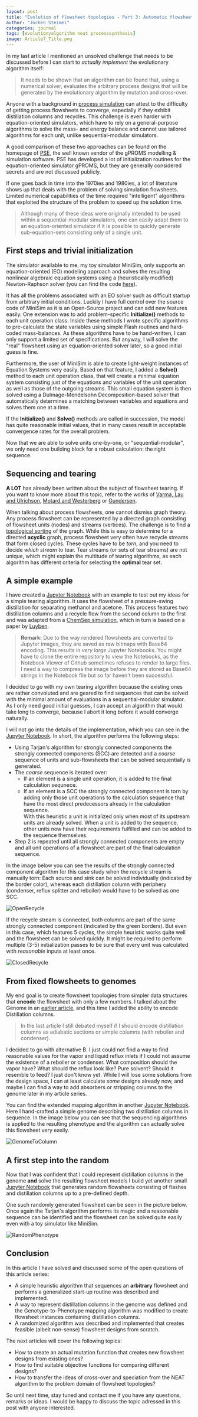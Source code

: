 ```yaml
---
layout: post
title: "Evolution of flowsheet topologies - Part 3: Automatic flowsheet initialization"
author: "Jochen Steimel"
categories: journal
tags: [evolutionyalgorithm neat processsynthesis]
image: Article7_Title.png
---
```


In my last article I mentioned an unsolved challenge that needs to be discussed before I can start to *actually implement* the evolutionary algorithm itself: 

>It needs to be shown that an algorithm can be found that, using a numerical solver, evaluates the arbitrary process designs that will be generated by the evolutionary algorithm by mutation and cross-over.

Anyone with a background in [process simulation](https://en.wikipedia.org/wiki/Process_simulation) can attest to the difficulty of getting process flowsheets to converge, especially if they exhibit distillation columns and recycles. This challenge is even harder with equation-oriented simulators, which have to rely on a general-purpose  algorithms to solve the mass- and energy balance and cannot use tailored algorithms for each unit, unlike sequential-modular simulators. 

A good comparison of these two approaches can be found on the homepage of [PSE](https://www.psenterprise.com/concepts/equation-oriented), the well known vendor of the gPROMS modelling & simulation software. PSE has developed a lot of initialization routines for the equation-oriented simulator gPROMS, but they are generally considered secrets and are not discussed publicly. 

If one goes back in time into the 1970ies and 1980ies, a lot of literature shows up that deals with the problem of solving simulation flowsheets. Limited numerical capabilities of the time required "intelligent" algorithms that exploited the structure of the problem to speed up the solution time. 

>Although many of these ideas were originally intended to be used within a sequential-modular simulators, one can easily adapt them to an equation-oriented simulator if it is possible to quickly generate sub-equation-sets consisting only of a single unit.

## First steps and trivial initialization

The simulator available to me, my toy simulator MiniSim, only supports an equation-oriented (EO) modeling approach and solves the resulting nonlinear algebraic equation systems using a (heuristically modified) Newton-Raphson solver (you can find the code [here](https://github.com/Nukleon84/MiniSim/blob/master/source/MiniSim.Core/Numerics/BasicNewtonSolver.cs)). 

It has all the problems associated with an EO solver such as difficult startup from arbitrary initial conditions. Luckily I have full control over the source code of MiniSim as it is an Open-Source project and can add new features easily. One extension was to add problem-specific **Initialize()** methods to each unit operation class. Inside these methods I wrote specific algorithms to pre-calculate the state variables using simple Flash routines and hard-coded mass-balances. As these algorithms have to be hand-written, I can only support a limited set of specifications. But anyway, I will solve the "real" flowsheet using an equation-oriented solver later, so a good initial guess is fine.

Furthermore, the user of MiniSim is able to create light-weight instances of Equation Systems very easily. Based on that feature, I added a **Solve()** method to each unit operation class, that will create a minimal equation system consisting just of the equations and variables of the unit operation as well as those of the outgoing streams. This small equation system is then solved using a Dulmage-Mendelsohn Decomposition-based solver that automatically determines a matching between variables and equations and solves them one at a time.

If the **Initialize()** and **Solve()** methods are called in succession, the model has quite reasonable initial values, that in many cases result in acceptable convergence rates for the overall problem.

Now that we are able to solve units one-by-one, or "sequential-modular", we only need one building block for a robust calculation: the right sequence.

## Sequencing and tearing

**A LOT** has already been written about the subject of flowsheet tearing. If you want to know more about this topic, refer to the works of [Varma, Lau and Ulrichson](https://www.sciencedirect.com/science/article/abs/pii/009813549380026J), [Motard and Westerberg](https://aiche.onlinelibrary.wiley.com/doi/abs/10.1002/aic.690270504) or [Gundersen](https://www.researchgate.net/publication/41719546_Partitioning_and_Tearing_of_Networks_Applied_to_Process_Flowsheeting).

When talking about process flowsheets, one cannot dismiss graph theory. Any process flowsheet can be represented by a directed graph consisting of flowsheet units (nodes) and streams (vertices). The challenge is to find a [topological sorting](https://en.wikipedia.org/wiki/Topological_sorting) of the graph. While this is easy to determine for a directed **acyclic** graph, process flowsheet very often have recycle streams that form closed cycles. These cycles have to be *torn*, and you need to decide *which stream* to tear. Tear streams (or sets of tear streams) are not unique, which might explain the multitude of tearing algorithms, as each algorithm has different criteria for selecting the **optimal** tear set.

## A simple example

I have created a [Jupyter Notebook](https://github.com/Nukleon84/MiniSim/blob/master/projects/ProcessSynthesis/AutomaticInitialization.ipynb) with an example to test out my ideas for a simple tearing algorithm. It uses the flowsheet of a pressure-swing distillation for separating methanol and acetone. This process features two distillation columns and a recycle flow from the second column to the first and was adapted from a [ChemSep simulation](http://www.chemsep.com/downloads/data/Pressure_Swing_MA_iecr47p2696.png), which in turn is based on a paper by [Luyben](https://pubs.acs.org/doi/pdf/10.1021/ie100323d).

>**Remark:** Due to the way rendered flowsheets are converted to Jupyter images, they are saved as raw bitmaps with Base64 encoding. This results in *very large* Jupyter Notebooks. You might have to clone the entire repository to view the Notebooks, as the Notebook Viewer of Github sometimes refuses to render to large files. I need a way to compress the image before they are stored as Base64 strings in the Notebook file but so far haven't been successful.

 

I decided to go with my own tearing algorithm because the existing ones are rather convoluted and are geared to find sequences that can be solved with the minimal amount of evaluations in a sequential-modular simulator. As I only need good initial guesses, I can accept an algorithm that would take long to converge, because I abort it long before it would converge naturally.

I will not go into the details of the implementation, which you can see in the [Jupyter Notebook](https://github.com/Nukleon84/MiniSim/blob/master/projects/ProcessSynthesis/AutomaticInitialization.ipynb). In short, the algorithm performs the following steps:
* Using Tarjan's algorithm for strongly connected components the strongly connected components (SCC) are detected and a *coarse* sequence of units and sub-flowsheets that can be solved sequentially is generated.
* The *coarse* sequence is iterated over: 
    * If an element is a single unit operation, it is added to the final calculation sequnece.
    * If an element is a SCC the strongly connected component is torn by adding only those unit operations to the calculation sequence that have the most direct predecessors already in the calculation sequence.     
    With this heuristic a unit is initialized only when most of its upstream units are already solved. When a unit is added to the sequence, other units now have their requirements fulfilled and can be added to the sequence themselves.
* Step 2 is repeated until all strongly connected components are empty and all unit operations of a flowsheet are part of the final calculation sequence.

In the image below you can see the results of the strongly connected component algorithm for this case study when the recycle stream is manually torn: Each source and sink can be solved individually (indicated by the border color), whereas each distillation column with periphery (condenser, reflux splitter and reboiler) would have to be solved as one SCC.

![OpenRecycle](https://nukleon84.github.io/ChemicalCode/assets/img/Article7_PressureSwingDistillation_Open.png)

If the recycle stream is connected, both columns are part of the same strongly connected component (indicated by the green borders). But even in this case, which features 5 cycles, the simple heuristic works quite well and the flowsheet can be solved quickly. It might be required to perform multiple (3-5) initialization passes to be sure that every unit was calculated with *reasonable* inputs at least once.

![ClosedRecycle](https://nukleon84.github.io/ChemicalCode/assets/img/Article7_PressureSwingDistillation_Closed.png)

## From fixed flowsheets to genomes

My end goal is to create flowsheet topologies from simpler data structures that **encode** the flowsheet with only a few numbers. I talked about the Genome in an [earlier article](https://nukleon84.github.io/ChemicalCode/journal/evolution-of-flowsheet-topologies-part2.html), and this time I added the ability to encode Distillation columns.

>In the last article I still debated myself if I should encode distillation columns as adiabatic sections or simple columns (with reboiler and condenser). 

I decided to go with alternative B. I just could not find a way to find reasonable values for the vapor and liquid reflux inlets if I could not assume the existence of a reboiler or condenser. What composition should the vapor have? What should the reflux look like? Pure solvent? Should it resemble to feed? I just don't know yet. While I will lose some solutions from the design space, I can at least calculate *some* designs already now, and maybe I can find a way to add absorbers or stripping columns to the genome later in my article series.

You can find the extended mapping algorithm in another [Jupyter Notebook](https://github.com/Nukleon84/MiniSim/blob/master/projects/ProcessSynthesis/GenotypeMapping-Distillation.ipynb). Here I hand-crafted a simple genome describing two distillation columns in sequence. In the image below you can see that the sequencing algorithms is applied to the resulting phenotype and the algorithm can actually solve this flowsheet very easily.

![GenomeToColumn](https://nukleon84.github.io/ChemicalCode/assets/img/Article7_DistillationPhenotype.png)

## A first step into the random
 
Now that I was confident that I could represent distillation columns in the genome **and** solve the resulting flowsheet models I build yet another small [Jupyter Notebook](https://github.com/Nukleon84/MiniSim/blob/master/projects/ProcessSynthesis/RandomGenomes.ipynb) that generates random flowsheets consisting of flashes and distillation columns up to a pre-defined depth. 

One such randomly generated flowsheet can be seen in the picture below. Once again the Tarjan's algorithm performs its magic and a reasonable sequence can be identified and the flowsheet can be solved quite easily even with a toy simulator like MiniSim.

![RandomPhenotype](https://nukleon84.github.io/ChemicalCode/assets/img/Article7_RandomPhenotype.png)

## Conclusion
In this article I have solved and discussed some of the open questions of this article series:

* A simple heuristic algorithm that sequences an **arbitrary** flowsheet and performs a generalized start-up routine was described and implemented.
* A way to represent distillation columns in the genome was defined and the Genotype-to-Phenotype mapping algorithm was modified to create flowsheet instances containing distillation columns.
* A randomized algorithm was described and implemented that creates feasible (albeit non-sense) flowsheet designs from scratch.

The next articles will cover the following topics:
* How to create an actual mutation function that creates new flowsheet designs from existing ones?
* How to find suitable objective functions for comparing different designs?
* How to transfer the ideas of cross-over and speciation from the NEAT algorithm to the problem domain of flowsheet topologies?

 So until next time, stay tuned and contact me if you have any questions, remarks or ideas. I would be happy to discuss the topic adressed in this post with anyone interested.